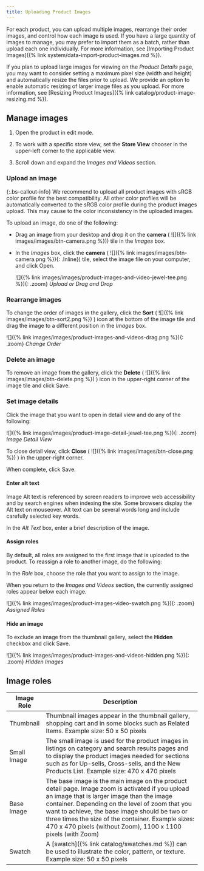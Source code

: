 ```yaml
---
title: Uploading Product Images
---
```


For each product, you can upload multiple images, rearrange their order images, and control how each image is used. If you have a large quantity of images to manage, you may prefer to import them as a batch, rather than upload each one individually. For more information, see [Importing Product Images]({% link system/data-import-product-images.md %}).

If you plan to upload large images for viewing on the _Product Details_ page, you may want to consider setting a maximum pixel size (width and height) and automatically resize the files prior to upload. We provide an option to enable automatic resizing of larger image files as you upload. For more information, see [Resizing Product Images]({% link catalog/product-image-resizing.md %}).

## Manage images

1. Open the product in edit mode.

1. To work with a specific store view, set the **Store View** chooser in the upper-left corner to the applicable view.

1. Scroll down and expand the _Images and Videos_ section.

### Upload an image

{:.bs-callout-info}
We recommend to upload all product images with sRGB color profile for the best compatibility.
All other color profiles will be automatically converted to the sRGB color profile during the product images upload.
This may cause to the color inconsistency in the uploaded images.

To upload an image, do one of the following:

- Drag an image from your desktop and drop it on the **camera** ( ![]({% link images/images/btn-camera.png %})) tile in the _Images_ box.

- In the _Images_ box, click the **camera** ( ![]({% link images/images/btn-camera.png %}){: .Inline}) tile, select the image file on your computer, and click <span class="btn">Open</span>.

    ![]({% link images/images/product-images-and-video-jewel-tee.png %}){: .zoom}
    _Upload or Drag and Drop_

### Rearrange images

To change the order of images in the gallery, click the **Sort** ( ![]({% link images/images/btn-sort2.png %}) ) icon at the bottom of the image tile and  drag the image to a different position in the _Images_ box.

![]({% link images/images/product-images-and-videos-drag.png %}){: .zoom}
_Change Order_

### Delete an image

To remove an image from the gallery, click the **Delete** ( ![]({% link images/images/btn-delete.png %}) ) icon in the upper-right corner of the image tile and click <span class="btn">Save</span>.

### Set image details

Click the image that you want to open in detail view and do any of the following:

   ![]({% link images/images/product-image-detail-jewel-tee.png %}){: .zoom}
   _Image Detail View_

  To close detail view, click **Close** ( ![]({% link images/images/btn-close.png %}) ) in the upper-right corner.

When complete, click <span class="btn">Save</span>.

#### Enter alt text

Image Alt text is referenced by screen readers to improve web accessibility and by search engines when indexing the site. Some browsers display the Alt text on mouseover. Alt text can be several words long and include carefully selected key words.

In the _Alt Text_ box, enter a brief description of the image.

#### Assign roles

By default, all roles are assigned to the first image that is uploaded to the product. To reassign a role to another image, do the following:

In the _Role_ box, choose the role that you want to assign to the image.

When you return to the _Images and Videos_ section, the currently assigned roles appear below each image.

![]({% link images/images/product-images-video-swatch.png %}){: .zoom}
_Assigned Roles_

#### Hide an image

To exclude an image from the thumbnail gallery, select the **Hidden** checkbox and click <span class="btn">Save</span>.

   ![]({% link images/images/product-images-and-videos-hidden.png %}){: .zoom}
   _Hidden Images_

## Image roles

|Image Role|Description|
|--- |--- |
|Thumbnail|Thumbnail images appear in the thumbnail gallery, shopping cart and in some blocks such as Related Items. Example size: 50 x 50 pixels|
|Small Image|The small image is used for the product images in listings on category and search results pages and to display the product images needed for sections such as for Up-sells, Cross-sells, and the New Products List. Example size: 470 x 470 pixels|
|Base Image|The base image is the main image on the product detail page. Image zoom is activated if you upload an image that is larger image than the image container. Depending on the level of zoom that you want to achieve, the base image should be two or three times the size of the container. Example sizes: 470 x 470 pixels (without Zoom), 1100 x 1100 pixels (with Zoom)|
|Swatch|A [swatch]({% link catalog/swatches.md %}) can be used to illustrate the color, pattern, or texture. Example size: 50 x 50 pixels|
